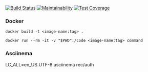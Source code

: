 [![Build Status](https://travis-ci.org/greybutton/project-lvl1-s212.svg?branch=master?style=flat-square)](https://travis-ci.org/greybutton/project-lvl1-s212)
[![Maintainability](https://api.codeclimate.com/v1/badges/d731c90a0d4c96d03662/maintainability)](https://codeclimate.com/github/greybutton/project-lvl1-s212/maintainability)
[![Test Coverage](https://api.codeclimate.com/v1/badges/d731c90a0d4c96d03662/test_coverage)](https://codeclimate.com/github/greybutton/project-lvl1-s212/test_coverage)

### Docker

`docker build -t <image-name:tag> .`

`docker run --rm -it -v "$PWD":/code <image-name:tag> command`

### Asciinema

LC_ALL=en_US.UTF-8 asciinema rec/auth
